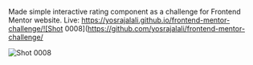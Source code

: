 Made simple interactive rating component as a challenge for Frontend Mentor website.
Live: https://yosrajalali.github.io/frontend-mentor-challenge/![Shot 0008](https://github.com/yosrajalali/frontend-mentor-challenge/


![Shot 0008](https://github.com/yosrajalali/frontend-mentor-challenge/assets/100087227/d3ffa08a-a4e5-433d-be54-ce500e3b189b)
